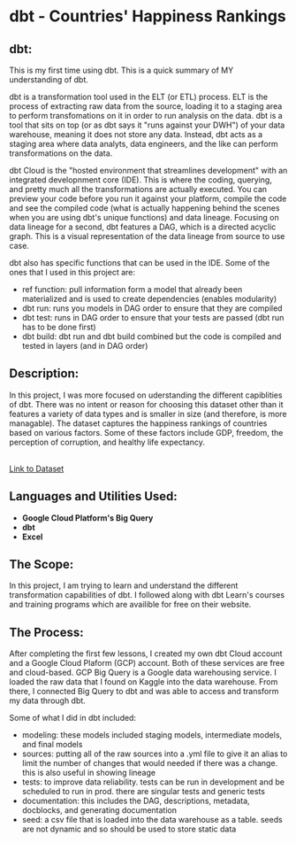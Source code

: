 <h1>dbt - Countries' Happiness Rankings</h1>

<h2>dbt:</h2>

This is my first time using dbt. This is a quick summary of MY understanding of dbt.

dbt is a transformation tool used in the ELT (or ETL) process. ELT is the process of extracting raw data from the source, loading it to a staging area to perform transfomations on it in order to run analysis on the data. dbt is a tool that sits on top (or as dbt says it "runs against your DWH") of your data warehouse, meaning it does not store any data. Instead, dbt acts as a staging area where data analyts, data engineers, and the like can perform transformations on the data. 

dbt Cloud is the "hosted environment that streamlines development" with an integrated developnment core (IDE). This is where the coding, querying, and pretty much all the transformations are actually executed. You can preview your code before you run it against your platform, compile the code and see the compiled code (what is actually happening behind the scenes when you are using dbt's unique functions) and data lineage. Focusing on data lineage for a second, dbt features a DAG, which is a directed acyclic graph. This is a visual representation of the data lineage from source to use case. 

dbt also has specific functions that can be used in the IDE. Some of the ones that I used in this project are:

- ref function: pull information form a model that already been materialized and is used to create dependencies (enables modularity)
- dbt run: runs you models in DAG order to ensure that they are compiled 
- dbt test: runs in DAG order to ensure that your tests are passed (dbt run has to be done first)
- dbt build: dbt run and dbt build combined but the code is compiled and tested in layers (and in DAG order) 

<h2>Description:</h2>

In this project, I was more focused on uderstanding the different capiblities of dbt. There was no intent or reason for choosing this dataset other than it features a variety of data types and is smaller in size (and therefore, is more managable). The dataset captures the happiness rankings of countries based on various factors. Some of these factors include GDP, freedom, the perception of corruption, and healthy life expectancy. 

<br /><a>
[Link to Dataset](https://www.kaggle.com/datasets/sougatapramanick/happiness-index-2018-2019)</a>

<h2>Languages and Utilities Used:</h2>

- <b>Google Cloud Platform's Big Query</b> 
- <b>dbt</b>
- <b>Excel</b>

<h2>The Scope:</h2>

<a> In this project, I am trying to learn and understand the different transformation capabilities of dbt. I followed along with dbt Learn's courses and training programs which are availible for free on their website. </a>

<h2>The Process:</h2>
<a> After completing the first few lessons, I created my own dbt Cloud account and a Google Cloud Plaform (GCP) account. Both of these services are free and cloud-based. GCP Big Query is a Google data warehousing service. I loaded the raw data that I found on Kaggle into the data warehouse. From there, I connected Big Query to dbt and was able to access and transform my data through dbt. 

Some of what I did in dbt included:
- modeling: these models included staging models, intermediate models, and final models
- sources: putting all of the raw sources into a .yml file to give it an alias to limit the number of changes that would needed if there was a change. this is also useful in showing lineage
-  tests: to improve data reliability. tests can be run in development and be scheduled to run in prod. there are singular tests and generic tests
- documentation: this includes the DAG, descriptions, metadata, docblocks, and generating documentation
- seed: a csv file that is loaded into the data warehouse as a table. seeds are not dynamic and so should be used to store static data
</a>

<!--


<h2>Final Presentation:</h2>
<a>
  After performing our analysis, we presented the relevant insights and recommendations into a presentation.
</a>
<br />
<a> 
   
  [You can downlad the final presentation here](https://github.com/alayasiri/movies-buan/blob/4e1362a169d5acc9f1ccdd15b999c89ba7e8dfef/movie_presentation.pdf).
</a>
t
